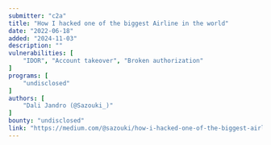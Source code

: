 ```yaml
---
submitter: "c2a"
title: "How I hacked one of the biggest Airline in the world"
date: "2022-06-18"
added: "2024-11-03"
description: ""
vulnerabilities: [
    "IDOR", "Account takeover", "Broken authorization"
]
programs: [
    "undisclosed"
]
authors: [
    "Dali Jandro (@Sazouki_)"
]
bounty: "undisclosed"
link: "https://medium.com/@sazouki/how-i-hacked-one-of-the-biggest-airline-in-the-world-e7810dc43791"
---
```




